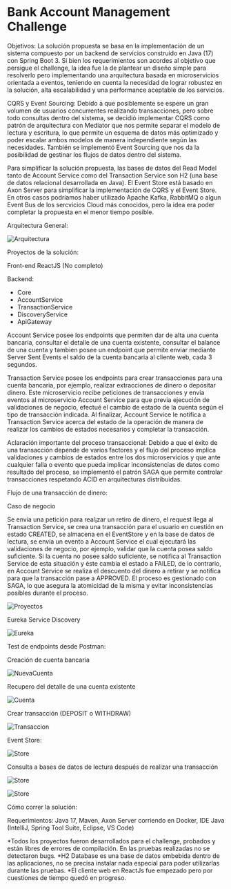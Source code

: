 # Bank Account Management Challenge

Objetivos:
La solución propuesta se basa en la implementación de un sistema compuesto por un backend de servicios construido en Java (17) con Spring Boot 3. Si bien los requerimientos son acordes al objetivo que persigue el challenge, la idea fue la de plantear un diseño simple para resolverlo pero implementando una arquitectura basada en microservicios orientada a eventos, teniendo en cuenta la necesidad de lograr robustez en la solución, alta escalabilidad y una performance aceptable de los servicios.

CQRS y Event Sourcing:
Debido a que posiblemente se espere un gran volumen de usuarios concurrentes realizando transacciones, pero sobre todo consultas dentro del sistema, se decidió implementar CQRS como patrón de arquitectura con Mediator que nos permite separar el modelo de lectura y escritura, lo que permite un esquema de datos más optimizado y poder escalar ambos modelos de manera independiente según las necesidades. También se implementó Event Sourcing que nos da la posibilidad de gestinar los flujos de datos dentro del sistema.

Para simplificar la solución propuesta, las bases de datos del Read Model tanto de Account Service como del Transaction Service son H2 (una base de datos relacional desarrollada en Java). El Event Store está basado en Axon Server para simplificar la implementación de CQRS y el Event Store. En otros casos podríamos haber utilizado Apache Kafka, RabbitMQ o algun Event Bus de los sercvicios Cloud más conocidos, pero la idea era poder completar la propuesta en el menor tiempo posible.

Arquitectura General:

![Arquitectura](https://github.com/cdarenas/bank-account-management/blob/main/images/arquitectura.png)

Proyectos de la solución:

Front-end ReactJS (No completo)

Backend:
  - Core
  - AccountService
  - TransactionService
  - DiscoveryService
  - ApiGateway

Account Service posee los endpoints que permiten dar de alta una cuenta bancaria, consultar el detalle de una cuenta existente, consultar el balance de una cuenta y tambien posee un endpoint que permite enviar mediante Server Sent Events el saldo de la cuenta bancaria al cliente web, cada 3 segundos.

Transaction Service posee los endpoints para crear transacciones para una cuenta bancaria, por ejemplo, realizar extracciones de dinero o depositar dinero. Este microservicio recibe peticiones de transacciones y envia eventos al microservicio Account Service para que previa ejecución de validaciones de negocio, efectué el cambio de estado de la cuenta según el tipo de transacción indicada. Al finalizar, Account Service le notifica a Transaction Service acerca del estado de la operación de manera de realizar los cambios de estados necesarios y completar la transacción.

Aclaración importante del proceso transaccional: Debido a que el éxito de una transacción depende de varios factores y el flujo del proceso implica validaciones y cambios de estados entre los dos microservicios y que ante cualquier falla o evento que pueda implicar inconsistencias de datos como resultado del proceso, se implementó el patrón SAGA que permite controlar transacciones respetando ACID en arquitecturas distribuidas.

Flujo de una transacción de dinero: 

Caso de negocio

Se envía una petición para real¡zar un retiro de dinero, el request llega al Transaction Service, se crea una transacción para el usuario en cuestión en estado CREATED, se almacena en el EventStore y en la base de datos de lectura, se envía un evento a Account Service el cual ejecutará las validaciones de negocio, por ejemplo, validar que la cuenta posea saldo suficiente. Si la cuenta no posee saldo suficiente, se notifica al Transaction Service de esta situación y éste cambia el estado a FAILED, de lo contrario, en Account Service se realiza el descuento del dinero a retirar y se notifica para que la transacción pase a APPROVED. El proceso es gestionado con SAGA, lo que asegura la atomicidad de la misma y evitar inconsistencias posibles durante el proceso.

![Proyectos](https://github.com/cdarenas/bank-account-management/blob/main/images/proyectos.png)

Eureka Service Discovery

![Eureka](https://github.com/cdarenas/bank-account-management/blob/main/images/ServiceDiscovery.png)

Test de endpoints desde Postman:

Creación de cuenta bancaria

![NuevaCuenta](https://github.com/cdarenas/bank-account-management/blob/main/images/CreateAccount.png)

Recupero del detalle de una cuenta existente

![Cuenta](https://github.com/cdarenas/bank-account-management/blob/main/images/GetAccountById.png)

Crear transacción (DEPOSIT o WITHDRAW)

![Transaccion](https://github.com/cdarenas/bank-account-management/blob/main/images/CreateTransaction.png)

Event Store:

![Store](https://github.com/cdarenas/bank-account-management/blob/main/images/AxonEventStore.png)

Consulta a bases de datos de lectura después de realizar una transacción

![Store](https://github.com/cdarenas/bank-account-management/blob/main/images/DBTransaction.png)

![Store](https://github.com/cdarenas/bank-account-management/blob/main/images/DBAccount.png)


Cómo correr la solución:

Requerimientos: Java 17, Maven, Axon Server corriendo en Docker, IDE Java (IntelliJ, Spring Tool Suite, Eclipse, VS Code)

*Todos los proyectos fueron desarrollados para el challenge, probados y están libres de errores de compilación. En las pruebas realizadas no se detectaron bugs.
*H2 Database es una base de datos embebida dentro de las aplicaciones, no se precisa instalar nada especial para poder utilizarlas durante las pruebas.
*El cliente web en ReactJs fue empezado pero por cuestiones de tiempo quedó en progreso.
